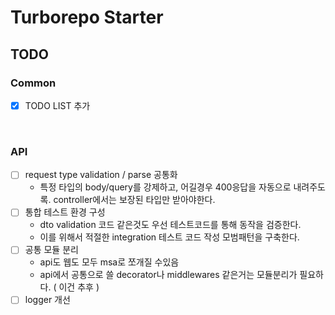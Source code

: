 # Turborepo Starter

## TODO

### Common

- [x] TODO LIST 추가

<br>

### API

- [ ] request type validation / parse 공통화
  - 특정 타입의 body/query를 강제하고, 어길경우 400응답을 자동으로 내려주도록. controller에서는 보장된 타입만 받아야한다.
- [ ] 통합 테스트 환경 구성
  - dto validation 코드 같은것도 우선 테스트코드를 통해 동작을 검증한다.
  - 이를 위해서 적절한 integration 테스트 코드 작성 모범패턴을 구축한다.
- [ ] 공통 모듈 분리
  - api도 웹도 모두 msa로 쪼개질 수있음
  - api에서 공통으로 쓸 decorator나 middlewares 같은거는 모듈분리가 필요하다. ( 이건 추후 )
- [ ] logger 개선
